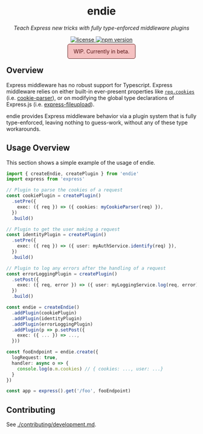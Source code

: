 <h1 align="center">endie</h1>
<p align="center">
  <em>Teach Express new tricks with fully type-enforced middleware plugins</em>
</p>

<p align="center">
  <a href="https://img.shields.io/badge/License-MIT-green.svg" target="_blank">
    <img src="https://img.shields.io/badge/License-MIT-green.svg" alt="license" />
  </a>
  <a href="https://badge.fury.io/js/endie.svg" target="_blank">
    <img src="https://badge.fury.io/js/endie.svg" alt="npm version" />
  </a>
</p>

<p align="center">
  <span style="border: 1px solid #571313; padding: 10px 15px; color: #571313; background-color: #f5c1c1; border-radius: 5px;">
    WIP. Currently in beta.
  </span>
</p>

## Overview

Express middleware has no robust support for Typescript. Express middleware relies on either built-in ever-present properties like [`req.cookies`](http://expressjs.com/en/api.html#req.cookies) (i.e. [cookie-parser](https://github.com/expressjs/cookie-parser)), or on modifying the global type declarations of Express.js (i.e. [express-fileupload](https://github.com/DefinitelyTyped/DefinitelyTyped/tree/master/types/express-fileupload)).

endie provides Express middleware behavior via a plugin system that is fully type-enforced, leaving nothing to guess-work, without any of these type workarounds.

## Usage Overview

This section shows a simple example of the usage of endie.

```typescript
import { createEndie, createPlugin } from 'endie'
import express from 'express'

// Plugin to parse the cookies of a request
const cookiePlugin = createPlugin()
  .setPre({
    exec: ({ req }) => ({ cookies: myCookieParser(req) }),
  })
  .build()

// Plugin to get the user making a request
const identityPlugin = createPlugin()
  .setPre({
    exec: ({ req }) => ({ user: myAuthService.identify(req) }),
  })
  .build()

// Plugin to log any errors after the handling of a request
const errorLoggingPlugin = createPlugin()
  .setPost({
    exec: ({ req, error }) => ({ user: myLoggingService.log(req, error) }),
  })
  .build()

const endie = createEndie()
  .addPlugin(cookiePlugin)
  .addPlugin(identityPlugin)
  .addPlugin(errorLoggingPlugin)
  .addPlugin(p => p.setPost({
    exec: ({ ... }) => ...,
  }))

const fooEndpoint = endie.create({
  logRequest: true,
  handler: async o => {
    console.log(o.m.cookies) // { cookies: ..., user: ...}
  }
})

const app = express().get('/foo', fooEndpoint)
```

## Contributing

See [./contributing/development.md](./contributing/development.md).